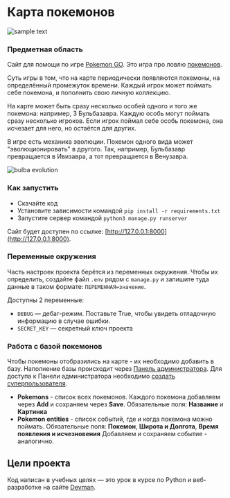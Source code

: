 # Карта покемонов

![sample text](https://dvmn.org/filer/canonical/1563275070/172/)

### Предметная область

Сайт для помощи по игре [Pokemon GO](https://www.pokemongo.com/en-us/). Это игра про ловлю [покемонов](https://ru.wikipedia.org/wiki/%D0%9F%D0%BE%D0%BA%D0%B5%D0%BC%D0%BE%D0%BD).

Суть игры в том, что на карте периодически появляются покемоны, на определённый промежуток времени. Каждый игрок может поймать себе покемона, и пополнить свою личную коллекцию.

На карте может быть сразу несколько особей одного и того же покемона: например, 3 Бульбазавра. Каждую особь могут поймать сразу несколько игроков. Если игрок поймал себе особь покемона, она исчезает для него, но остаётся для других.

В игре есть механика эволюции. Покемон одного вида может "эволюционировать" в другого. Так, например, Бульбазавр превращается в Ивизавра, а тот превращается в Венузавра.

![bulba evolution](https://dvmn.org/filer/canonical/1562265973/167/)

### Как запустить

- Скачайте код
- Установите зависимости командой `pip install -r requirements.txt`
- Запустите сервер командой `python3 manage.py runserver`

Сайт будет доступен по ссылке: [http://127.0.0.1:8000](http://127.0.0.1:8000).

### Переменные окружения

Часть настроек проекта берётся из переменных окружения. Чтобы их определить, создайте файл `.env` рядом с `manage.py` и запишите туда данные в таком формате: `ПЕРЕМЕННАЯ=значение`.

Доступны 2 переменные:
- `DEBUG` — дебаг-режим. Поставьте True, чтобы увидеть отладочную информацию в случае ошибки.
- `SECRET_KEY` — секретный ключ проекта

### Работа с базой покемонов
Чтобы покемоны отобразились на карте - их необходимо добавить в базу. 
Наполнение базы происходит через [Панель администратора](http://127.0.0.1/admin).
Для доступа к Панели администратора необходимо [создать суперпользователя](https://developer.mozilla.org/ru/docs/Learn/Server-side/Django/Admin_site#%D0%A1%D0%BE%D0%B7%D0%B4%D0%B0%D0%BD%D0%B8%D0%B5_%D1%81%D1%83%D0%BF%D0%B5%D1%80%D0%BF%D0%BE%D0%BB%D1%8C%D0%B7%D0%BE%D0%B2%D0%B0%D1%82%D0%B5%D0%BB%D1%8F).

- **Pokemons** - список всех покемонов. Каждого покемона добавляем через **Add** и сохраняем через **Save**.
  Обязательные поля: **Название** и **Картинка**
- **Pokemon entities** - список событий, где и когда покемона можно поймать.
  Обязательные поля: **Покемон**, **Широта и Долгота**, **Время появления и исчезновения**
  Добавляем и сохраняем событие - аналогично.
  

## Цели проекта

Код написан в учебных целях — это урок в курсе по Python и веб-разработке на сайте [Devman](https://dvmn.org).
